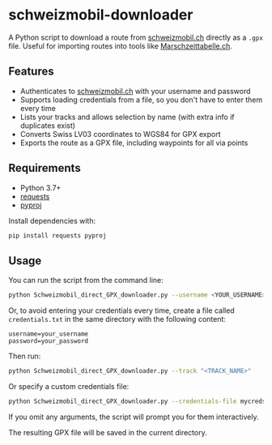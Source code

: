 # schweizmobil-downloader

A Python script to download a route from [schweizmobil.ch](https://map.schweizmobil.ch/) directly as a `.gpx` file. Useful for importing routes into tools like [Marschzeittabelle.ch](https://marschzeittabelle.ch/).

## Features

- Authenticates to [schweizmobil.ch](https://map.schweizmobil.ch/) with your username and password
- Supports loading credentials from a file, so you don't have to enter them every time
- Lists your tracks and allows selection by name (with extra info if duplicates exist)
- Converts Swiss LV03 coordinates to WGS84 for GPX export
- Exports the route as a GPX file, including waypoints for all via points

## Requirements

- Python 3.7+
- [requests](https://pypi.org/project/requests/)
- [pyproj](https://pypi.org/project/pyproj/)

Install dependencies with:
```sh
pip install requests pyproj
```

## Usage

You can run the script from the command line:

```sh
python Schweizmobil_direct_GPX_downloader.py --username <YOUR_USERNAME> --password <YOUR_PASSWORD> --track "<TRACK_NAME>"
```

Or, to avoid entering your credentials every time, create a file called `credentials.txt` in the same directory with the following content:
```
username=your_username
password=your_password
```
Then run:
```sh
python Schweizmobil_direct_GPX_downloader.py --track "<TRACK_NAME>"
```
Or specify a custom credentials file:
```sh
python Schweizmobil_direct_GPX_downloader.py --credentials-file mycreds.txt --track "<TRACK_NAME>"
```

If you omit any arguments, the script will prompt you for them interactively.

The resulting GPX file will be saved in the current directory.
